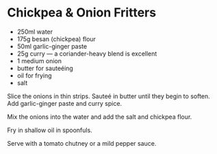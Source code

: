 # Chickpea & Onion Fritters

- 250ml water
- 175g besan (chickpea) flour
- 50ml garlic-ginger paste
- 25g curry — a coriander-heavy blend is excellent
- 1 medium onion
- butter for sauteéing
- oil for frying
- salt

Slice the onions in thin strips. Sauteé in butter until they begin to soften. Add garlic-ginger paste and curry spice.

Mix the onions into the water and add the salt and chickpea flour.

Fry in shallow oil in spoonfuls.

Serve with a tomato chutney or a mild pepper sauce.